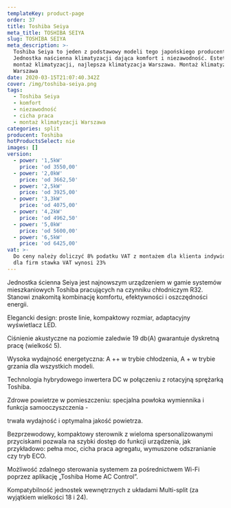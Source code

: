 ```yaml
---
templateKey: product-page
order: 37
title: Toshiba Seiya
meta_title: TOSHIBA SEIYA
slug: TOSHIBA SEIYA
meta_description: >-
  Toshiba Seiya to jeden z podstawowy modeli tego japońskiego producenta.
  Jednostka naścienna klimatyzacji dająca komfort i niezawodność. Estetyczny
  montaż klimatyzacji, najlepsza klimatyzacja Warszawa. Montaż klimatyzacji
  Warszawa
date: 2020-03-15T21:07:40.342Z
cover: /img/toshiba-seiya.png
tags:
  - Toshiba Seiya
  - komfort
  - niezawodność
  - cicha praca
  - montaż klimatyzacji Warszawa
categories: split
producent: Toshiba
hotProductsSelect: nie
images: []
version:
  - power: '1,5kW'
    price: 'od 3550,00'
  - power: '2,0kW'
    price: 'od 3662,50'
  - power: '2,5kW'
    price: 'od 3925,00'
  - power: '3,3kW'
    price: 'od 4075,00'
  - power: '4,2kW'
    price: 'od 4962,50'
  - power: '5,0kW'
    price: 'od 5600,00'
  - power: '6,5kW'
    price: 'od 6425,00'
vat: >-
  Do ceny należy doliczyć 8% podatku VAT z montażem dla klienta indywidualnego,
  dla firm stawka VAT wynosi 23%
---
```

Jednostka ścienna Seiya jest najnowszym urządzeniem w gamie systemów mieszkaniowych Toshiba pracujących na czynniku chłodniczym R32. Stanowi znakomitą kombinację komfortu, efektywności i oszczędności energii.

Elegancki design: proste linie, kompaktowy rozmiar, adaptacyjny wyświetlacz LED.

Ciśnienie akustyczne na poziomie zaledwie 19 db(A) gwarantuje dyskretną pracę (wielkość 5).

Wysoka wydajność energetyczna: A ++ w trybie chłodzenia, A + w trybie grzania dla wszystkich modeli.

Technologia hybrydowego inwertera DC w połączeniu z rotacyjną sprężarką Toshiba.

Zdrowe powietrze w pomieszczeniu: specjalna powłoka wymiennika i funkcja samooczyszczenia - 

trwała wydajność i optymalna jakość powietrza.

Bezprzewodowy, kompaktowy sterownik z wieloma spersonalizowanymi przyciskami pozwala na szybki dostęp do funkcji urządzenia, jak przykładowo: pełna moc, cicha praca agregatu, wymuszone odszranianie czy tryb ECO.

Możliwość zdalnego sterowania systemem za pośrednictwem Wi-Fi poprzez aplikację „Toshiba Home AC Control”.

Kompatybilność jednostek wewnętrznych z układami Multi-split (za wyjątkiem wielkości 18 i 24).
